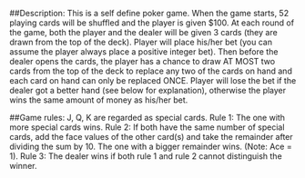 ##Description:
This is a self define poker game. When the game starts, 52 playing cards will be shuffled and the
player is given $100. At each round of the game, both the player and the dealer will be
given 3 cards (they are drawn from the top of the deck). Player will place his/her bet
(you can assume the player always place a positive integer bet). Then before the dealer
opens the cards, the player has a chance to draw AT MOST two cards from the top of
the deck to replace any two of the cards on hand and each card on hand can only be
replaced ONCE. Player will lose the bet if the dealer got a better hand (see below for
explanation), otherwise the player wins the same amount of money as his/her bet.

##Game rules:
J, Q, K are regarded as special cards.
Rule 1: The one with more special cards wins.
Rule 2: If both have the same number of special cards, add the face values of the other
card(s) and take the remainder after dividing the sum by 10. The one with a bigger
remainder wins. (Note: Ace = 1).
Rule 3: The dealer wins if both rule 1 and rule 2 cannot distinguish the winner.
